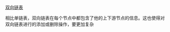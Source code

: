 [双向链表](https://github.com/trekhleb/javascript-algorithms/blob/master/src/data-structures/doubly-linked-list/README.zh-CN.md)

相比单链表，双向链表在每个节点中都包含了他的上下游节点的信息。这也使得对双向链表进行的添加或删除操作，要更加复杂
































